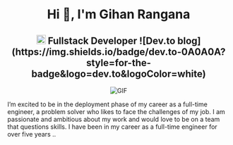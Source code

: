 <h1 align="center">Hi 👋, I'm Gihan Rangana</h1>
<h2 align="center">
  <img src="https://komarev.com/ghpvc/?username=[gihanrangana]&color=dc143c&style=for-the-badge" alt="Profile Views" style="height:21px;">
  Fullstack Developer 
  ![Dev.to blog](https://img.shields.io/badge/dev.to-0A0A0A?style=for-the-badge&logo=dev.to&logoColor=white)
</h2>
<div align="center">
 <img alt="GIF" src="https://media4.giphy.com/media/11KzOet1ElBDz2/giphy.gif?cid=6c09b952ufa3xxbbm0mpuadm2zaik3wjp4m9luz2ly0lyz8d&ep=v1_internal_gif_by_id&rid=giphy.gif&ct=g" />
</div>

I’m excited to be in the deployment phase of my career as a full-time engineer, a problem solver who likes to face the challenges of my job. I am passionate and ambitious about my work and would love to be on a team that questions skills. I have been in my career as a full-time engineer for over five years
..

